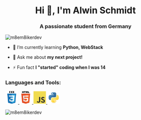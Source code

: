 <h1 align="center">Hi 👋, I'm Alwin Schmidt</h1>
<h3 align="center">A passionate student from Germany</h3>

<p align="left"> <img src="https://komarev.com/ghpvc/?username=m8em8ikerdev&label=Profile%20views&color=0e75b6&style=flat" alt="m8em8ikerdev" /> </p>

- 🌱 I’m currently learning **Python, WebStack**

- 💬 Ask me about **my next project!**

- ⚡ Fun fact **I "started" coding when I was 14**

<h3 align="left">Languages and Tools:</h3>
<p align="left"> <a href="https://www.w3schools.com/css/" target="_blank" rel="noreferrer"> <img src="https://raw.githubusercontent.com/devicons/devicon/master/icons/css3/css3-original-wordmark.svg" alt="css3" width="40" height="40"/> </a> <a href="https://www.w3.org/html/" target="_blank" rel="noreferrer"> <img src="https://raw.githubusercontent.com/devicons/devicon/master/icons/html5/html5-original-wordmark.svg" alt="html5" width="40" height="40"/> </a> <a href="https://developer.mozilla.org/en-US/docs/Web/JavaScript" target="_blank" rel="noreferrer"> <img src="https://raw.githubusercontent.com/devicons/devicon/master/icons/javascript/javascript-original.svg" alt="javascript" width="40" height="40"/> </a> <a href="https://www.python.org" target="_blank" rel="noreferrer"> <img src="https://raw.githubusercontent.com/devicons/devicon/master/icons/python/python-original.svg" alt="python" width="40" height="40"/> </a> </p>

<p><img align="center" src="https://github-readme-stats.vercel.app/api/top-langs?username=m8em8ikerdev&show_icons=true&locale=en&layout=compact" alt="m8em8ikerdev" /></p>
